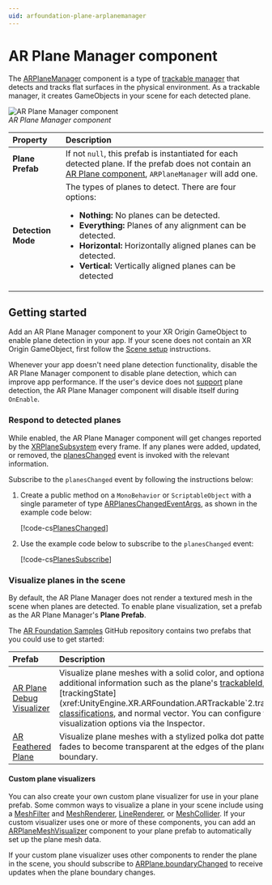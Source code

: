 ```yaml
---
uid: arfoundation-plane-arplanemanager
---
```

# AR Plane Manager component

The [ARPlaneManager](xref:UnityEngine.XR.ARFoundation.ARPlaneManager) component is a type of [trackable manager](xref:arfoundation-managers#trackables-and-trackable-managers) that detects and tracks flat surfaces in the physical environment. As a trackable manager, it creates GameObjects in your scene for each detected plane.

![AR Plane Manager component](../../images/ar-plane-manager.png)<br/>*AR Plane Manager component*

| Property | Description |
| :------- | :---------- |
| **Plane Prefab** | If not `null`, this prefab is instantiated for each detected plane. If the prefab does not contain an [AR Plane component](xref:arfoundation-plane-arplane), `ARPlaneManager` will add one. |
| **Detection Mode** | The types of planes to detect. There are four options: <ul><li><strong>Nothing:</strong> No planes can be detected.</li><li><strong>Everything:</strong> Planes of any alignment can be detected.</li><li><strong>Horizontal:</strong> Horizontally aligned planes can be detected.</li><li><strong>Vertical:</strong> Vertically aligned planes can be detected</li></ul> |

## Getting started

Add an AR Plane Manager component to your XR Origin GameObject to enable plane detection in your app. If your scene does not contain an XR Origin GameObject, first follow the [Scene setup](xref:arfoundation-scene-setup) instructions.

Whenever your app doesn't need plane detection functionality, disable the AR Plane Manager component to disable plane detection, which can improve app performance. If the user's device does not [support](xref:arfoundation-plane-platform-support) plane detection, the AR Plane Manager component will disable itself during `OnEnable`.

### Respond to detected planes

While enabled, the AR Plane Manager component will get changes reported by the [XRPlaneSubsystem](xref:UnityEngine.XR.ARSubsystems.XRPlaneSubsystem) every frame. If any planes were added, updated, or removed, the [planesChanged](xref:UnityEngine.XR.ARFoundation.ARPlaneManager.planesChanged) event is invoked with the relevant information.

Subscribe to the `planesChanged` event by following the instructions below:

1. Create a public method on a `MonoBehavior` or `ScriptableObject` with a single parameter of type [ARPlanesChangedEventArgs](xref:UnityEngine.XR.ARFoundation.ARPlanesChangedEventArgs), as shown in the example code below:

    [!code-cs[PlanesChanged](../../../Tests/Runtime/CodeSamples/ARPlaneManagerSamples.cs#PlanesChanged)]

2. Use the example code below to subscribe to the `planesChanged` event:

    [!code-cs[PlanesSubscribe](../../../Tests/Runtime/CodeSamples/ARPlaneManagerSamples.cs#PlanesSubscribe)]

### Visualize planes in the scene

By default, the AR Plane Manager does not render a textured mesh in the scene when planes are detected. To enable plane visualization, set a prefab as the AR Plane Manager's **Plane Prefab**.

The [AR Foundation Samples](https://github.com/Unity-Technologies/arfoundation-samples) GitHub repository contains two prefabs that you could use to get started:

| Prefab | Description |
| :----- | :---------- |
| [AR Plane Debug Visualizer](https://github.com/Unity-Technologies/arfoundation-samples/blob/5.2/Assets/Prefabs/AR%20Plane%20Debug%20Visualizer.prefab) | Visualize plane meshes with a solid color, and optionally visualize additional information such as the plane's [trackableId](xref:UnityEngine.XR.ARFoundation.ARTrackable`2.trackableId), [trackingState](xref:UnityEngine.XR.ARFoundation.ARTrackable`2.trackingState), [classifications](xref:UnityEngine.XR.ARFoundation.ARPlane.classifications), and normal vector. You can configure the visualization options via the Inspector. |
| [AR Feathered Plane](https://github.com/Unity-Technologies/arfoundation-samples/blob/5.2/Assets/Prefabs/AR%20Feathered%20Plane.prefab) | Visualize plane meshes with a stylized polka dot pattern that fades to become transparent at the edges of the plane's boundary. |

#### Custom plane visualizers

You can also create your own custom plane visualizer for use in your plane prefab. Some common ways to visualize a plane in your scene include using a [MeshFilter](https://docs.unity3d.com/Manual/class-MeshFilter.html) and [MeshRenderer](https://docs.unity3d.com/Manual/class-MeshRenderer.html), [LineRenderer](https://docs.unity3d.com/Manual/class-LineRenderer.html), or [MeshCollider](https://docs.unity3d.com/Manual/class-MeshCollider.html). If your custom visualizer uses one or more of these components, you can add an [ARPlaneMeshVisualizer](xref:UnityEngine.XR.ARFoundation.ARPlaneMeshVisualizer) component to your plane prefab to automatically set up the plane mesh data.

If your custom plane visualizer uses other components to render the plane in the scene, you should subscribe to [ARPlane.boundaryChanged](xref:UnityEngine.XR.ARFoundation.ARPlane.boundaryChanged) to receive updates when the plane boundary changes.
